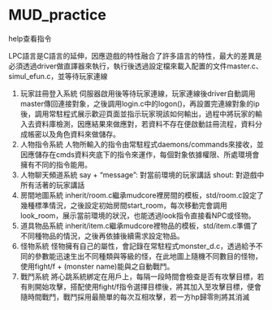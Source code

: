 # MUD_practice

help查看指令

LPC語言是C語言的延伸，因應遊戲的特性融合了許多語言的特性，最大的差異是必須透過driver做直譯器來執行，執行後透過設定檔來載入配置的文件master.c、simul_efun.c，並等待玩家連線        
1. 玩家註冊登入系統
        伺服器啟用後等待玩家連線，玩家連線後driver自動調用master傳回連接對象，之後調用login.c中的logon()，再設置完連線對象的ip後，調用常駐程式展示歡迎頁面並指示玩家現該如何輸出，過程中將玩家的輸入去資料庫檢測，因應結果來做應對，若資料不存在便啟動註冊流程，資料分成帳密以及角色資料來做儲存。
2. 人物指令系統
        人物所輸入的指令由常駐程式daemons/commands來接收，並因應儲存在cmds資料夾底下的指令來運作，每個對象依據權限、所處環境會擁有不同的指令能用。
3. 人物聊天頻道系統
say + “message”: 對當前環境的玩家講話
shout: 對遊戲中所有活著的玩家講話
4. 房間地圖系統
inherit/room.c繼承mudcore裡房間的模板，std/room.c設定了幾種標準情況，之後設定初始房間start_room，每次移動完會調用look_room，展示當前環境的狀況，也能透過look指令直接看NPC或怪物。
5. 道具物品系統
inherit/item.c繼承mudcore裡物品的模板，std/item.c準備了不同種物品的情況，之後再依據後續需求設定物品。
6. 怪物系統
怪物擁有自己的屬性，會記錄在常駐程式monster_d.c，透過給予不同的參數能迅速生出不同種類與等級的怪，在此地圖上隨機不同數目的怪物，使用fight/f + (monster name)能與之自動戰鬥。
7. 戰鬥系統
將心跳系統綁定在用戶上，每隔一段時間會檢查是否有攻擊目標，若有則開始攻擊，搭配使用fight/f指令選擇目標後，將其加入至攻擊目標，便會隨時間戰鬥，戰鬥採用最簡單的每次互相攻擊，若一方hp歸零則將其消滅

